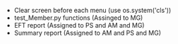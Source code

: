 - Clear screen before each menu (use os.system('cls')) 
- test_Member.py functions (Assinged to MG)
- EFT report (Assigned to PS and AM and MG)
- Summary report (Assigned to AM and PS and MG)


